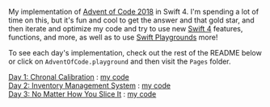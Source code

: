 My implementation of [Advent of Code 2018](https://adventofcode.com/) in Swift 4. I'm spending a lot of time on this, but it's fun and cool to get the answer and that gold star, and then iterate and optimize my code and try to use new [Swift 4](https://swift.org/blog/swift-4-0-released/) features, functions, and more, as well as to use [Swift Playgrounds](https://www.apple.com/swift/playgrounds/) more!

To see each day's implementation, check out the rest of the README below or click on `AdventOfCode.playground` and then visit the `Pages` folder.

[Day 1: Chronal Calibration](https://adventofcode.com/2018/day/1) : [my code](https://github.com/elizabethsiegle/AdventOfCode2018/blob/master/AdventOfCode.playground/Pages/Day1.xcplaygroundpage/Contents.swift) <br />
[Day 2: Inventory Management System](https://adventofcode.com/2018/day/2) : [my code](https://github.com/elizabethsiegle/AdventOfCode2018/blob/master/AdventOfCode.playground/Pages/Day2.xcplaygroundpage/Contents.swift) <br />
[Day 3: No Matter How You Slice It](https://adventofcode.com/2018/day/3) : [my code](https://github.com/elizabethsiegle/AdventOfCode2018/blob/master/AdventOfCode.playground/Pages/Day3.xcplaygroundpage/Contents.swift)
